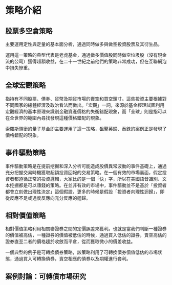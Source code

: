 # 策略介紹

## 股票多空倉策略

主要運用定性與定量的基本面分析，通過同時做多與做空投資股票及其衍生品。

運用這一策略的典型代表是老虎基金，通過做多價值股同時做空垃圾股（沒有現金流的公司）獲得超額收益，在二十一世紀之前他們的策略非常成功，但在互聯網泡中損失慘重。

## 全球宏觀策略

指持有不同股票、債券、貨幣及期貨市場的賣空和買空頭寸。這些投資主要根據對不同國家的總體經濟及政治看法而做出。「宏觀」一詞，來源於基金經理試圖利用宏觀經濟的基本原理來識別金融資產價格的失衡錯配現象，而「全球」則是指可以在全世界的範圍內尋找發現這種價格錯配的現象。

索羅斯領銜的量子基金即主要運用了這一策略，狙擊英鎊、泰銖的案例正是發現了價格錯配的現象。

## 事件驅動策略

事件驅動策略是在提前挖掘和深入分析可能造成股價異常波動的事件基礎上，通過充分把握交易時機獲取超額投資回報的交易策略。在一個有效的市場裏面，假定投資者都遵循正常的投資邏輯，大家比的是一個「快」字，所以在美國語音識別、文本挖掘都是可以賺錢的策略。在並非有效的市場中，事件驅動並不是基於「投資者都會立刻做出理性決定」這個假設，更多的時候是假設「投資者向理性迴歸」，即從反應不足或過度反應向充分反應的迴歸。

## 相對價值策略

相對價值策略利用相關聯證券之間的定價誤差來獲利。也就是當我們判斷一種證券的價值被高估，一種證券的價值被低估的時候，通過買入低估的證券，賣空高估的證券直至二者的價格趨於收斂而平倉，從而獲取微小的價差收益。

一個典型的例子是可轉換債券策略，該策略利用了可轉換債券價值低估的市場狀態，通過買入可轉換債券，賣空相應的債券以及期權進行套利。

## 案例討論：可轉債市場研究
